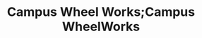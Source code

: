 ---
title: "Campus Wheel Works;Campus WheelWorks"
url: /buffalo/campus-wheel-works-campus-wheelworks/
shop: bicycle
---
